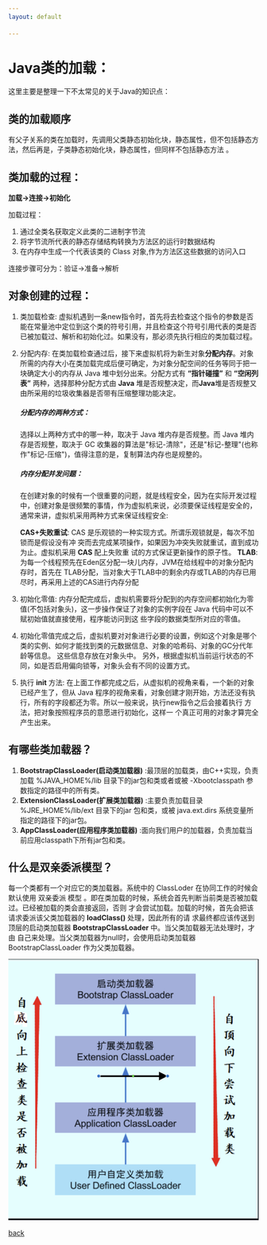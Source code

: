 ```yaml
---
layout: default

---
```


# Java类的加载：

这里主要是整理一下不太常见的关于Java的知识点：

## 类的加载顺序

有父子关系的类在加载时，先调用父类静态初始化块，静态属性，但不包括静态方法，然后再是，子类静态初始化块，静态属性，但同样不包括静态方法 。



## 类加载的过程：

**加载->连接->初始化**

加载过程：

1. 通过全类名获取定义此类的二进制字节流
2. 将字节流所代表的静态存储结构转换为方法区的运行时数据结构
3. 在内存中生成一个代表该类的 Class 对象,作为方法区这些数据的访问入口

连接步骤可分为：验证->准备->解析



## 对象创建的过程：

1. 类加载检查: 虚拟机遇到一条new指令时，首先将去检查这个指令的参数是否能在常量池中定位到这个类的符号引用，并且检查这个符号引用代表的类是否已被加载过、解析和初始化过。如果没有，那必须先执行相应的类加载过程。

2. 分配内存: 在类加载检查通过后，接下来虚拟机将为新生对象**分配内存**。对象所需的内存大小在类加载完成后便可确定，为对象分配空间的任务等同于把一块确定大小的内存从 Java 堆中划分出来。分配方式有 **“**指针碰撞**”** 和 **“**空闲列表**”** 两种，选择那种分配方式由 **Java** 堆是否规整决定，而**Java**堆是否规整又由所采用的垃圾收集器是否带有压缩整理功能决定。

   ##### 分配内存的两种方式：

   选择以上两种方式中的哪一种，取决于 Java 堆内存是否规整。而 Java 堆内存是否规整，取决于 GC 收集器的算法是"标记-清除"，还是"标记-整理"(也称作"标记-压缩")，值得注意的是，复制算法内存也是规整的。

   ##### 内存分配并发问题：

   在创建对象的时候有一个很重要的问题，就是线程安全，因为在实际开发过程中，创建对象是很频繁的事情，作为虚拟机来说，必须要保证线程是安全的，通常来讲，虚拟机采用两种方式来保证线程安全:

   **CAS+失败重试**: CAS 是乐观锁的一种实现方式。所谓乐观锁就是，每次不加锁而是假设没有冲 突而去完成某项操作，如果因为冲突失败就重试，直到成功为止。虚拟机采用 **CAS** 配上失败重 试的方式保证更新操作的原子性。
    **TLAB**: 为每一个线程预先在Eden区分配一块儿内存，JVM在给线程中的对象分配内存时，首先在 TLAB分配，当对象大于TLAB中的剩余内存或TLAB的内存已用尽时，再采用上述的CAS进行内存分配

3. 初始化零值: 内存分配完成后，虚拟机需要将分配到的内存空间都初始化为零值(不包括对象头)，这一步操作保证了对象的实例字段在 Java 代码中可以不赋初始值就直接使用，程序能访问到这 些字段的数据类型所对应的零值。

4. 初始化零值完成之后，虚拟机要对对象进行必要的设置，例如这个对象是哪个类的实例、如何才能找到类的元数据信息、对象的哈希码、对象的GC分代年龄等信息。 这些信息存放在对象头中。 另外，根据虚拟机当前运行状态的不同，如是否启用偏向锁等，对象头会有不同的设置方式。

5. 执行 **init** 方法: 在上面工作都完成之后，从虚拟机的视⻆来看，一个新的对象已经产生了，但从 Java 程序的视⻆来看，对象创建才刚开始，<init>方法还没有执行，所有的字段都还为零。所以一般来说，执行new指令之后会接着执行 <init> 方法，把对象按照程序员的意愿进行初始化，这样一 个真正可用的对象才算完全产生出来。





## 有哪些类加载器？

1. **BootstrapClassLoader(**启动类加载器**)** :最顶层的加载类，由C++实现，负责加载 %JAVA_HOME%/lib 目录下的jar包和类或者或被 -Xbootclasspath 参数指定的路径中的所有类。
2. **ExtensionClassLoader(**扩展类加载器**)** :主要负责加载目录 %JRE_HOME%/lib/ext 目录下的jar 包和类，或被 java.ext.dirs 系统变量所指定的路径下的jar包。
3. **AppClassLoader(**应用程序类加载器**)** :面向我们用户的加载器，负责加载当前应用classpath下所有jar包和类。



## 什么是双亲委派模型？

每一个类都有一个对应它的类加载器。系统中的 ClassLoder 在协同工作的时候会默认使用 双亲委派 模型 。即在类加载的时候，系统会首先判断当前类是否被加载过。已经被加载的类会直接返回，否则 才会尝试加载。加载的时候，首先会把该请求委派该父类加载器的 **loadClass()** 处理，因此所有的请 求最终都应该传送到顶层的启动类加载器 **BootstrapClassLoader** 中。当父类加载器无法处理时，才由 自己来处理。当父类加载器为null时，会使用启动类加载器 BootstrapClassLoader 作为父类加载器。

![image-20210706210134633](../resource/img/双亲委派模型.png)

[back](../)

